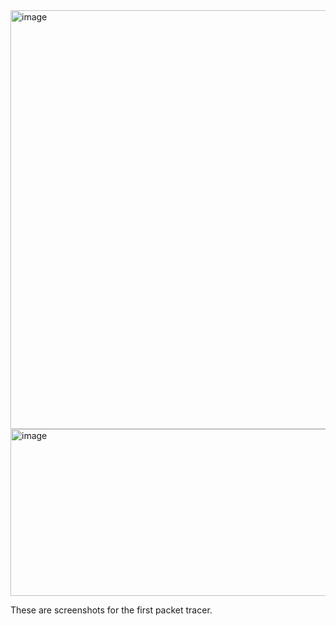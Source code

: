 <img width="932" height="670" alt="image" src="https://github.com/user-attachments/assets/4fc4e575-0959-40f5-b711-ab9ceaf993ca" />
<img width="916" height="267" alt="image" src="https://github.com/user-attachments/assets/da5f4e65-dad0-4c1c-8075-7bed58540762" />

These are screenshots for the first packet tracer.

